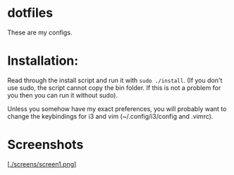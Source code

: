 # dotfiles
These are my configs.
# Installation:
Read through the install script and run it with `sudo ./install`. (If you don't use sudo, the script cannot copy the bin folder. If this is not a problem for you then you can run it without sudo). 

Unless you somehow have my exact preferences, you will probably want to change the keybindings for i3 and vim (~/.config/i3/config and .vimrc).

# Screenshots
[[./screens/screen1.png](https://raw.githubusercontent.com/TKK13909/dotfiles/main/screens/screen1.png)]